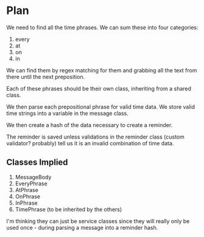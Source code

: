 # Plan

We need to find all the time phrases. We can sum these into four categories:
1. every
2. at
3. on
4. in

We can find them by regex matching for them and grabbing all the text from there until the next preposition.

Each of these phrases should be their own class, inheriting from a shared class.

We then parse each prepositional phrase for valid time data. We store valid time strings into a variable in the message class.

We then create a hash of the data necessary to create a reminder.

The reminder is saved unless validations in the reminder class (custom validator? probably) tell us it is an invalid combination of time data.

## Classes Implied
1. MessageBody
2. EveryPhrase
3. AtPhrase
4. OnPhrase
5. InPhrase
6. TimePhrase (to be inherited by the others)

I'm thinking they can just be service classes since they will really only be used once - during parsing a message into a reminder hash.
